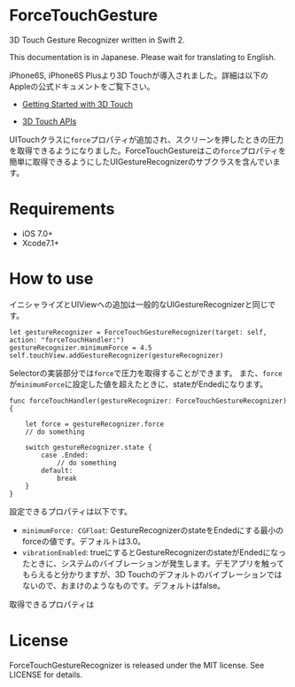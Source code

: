 # ForceTouchGesture
3D Touch Gesture Recognizer written in Swift 2.

This documentation is in Japanese. Please wait for translating to English.

iPhone6S, iPhone6S Plusより3D Touchが導入されました。詳細は以下のAppleの公式ドキュメントをご覧下さい。

- [Getting Started with 3D Touch](https://developer.apple.com/library/prerelease/ios/documentation/UserExperience/Conceptual/Adopting3DTouchOniPhone/index.html#//apple_ref/doc/uid/TP40016543-CH1-SW1)

- [3D Touch APIs](https://developer.apple.com/library/prerelease/ios/documentation/UserExperience/Conceptual/Adopting3DTouchOniPhone/3DTouchAPIs.html#//apple_ref/doc/uid/TP40016543-CH4-SW1)

UITouchクラスに`force`プロパティが追加され、スクリーンを押したときの圧力を取得できるようになりました。ForceTouchGestureはこの`force`プロパティを簡単に取得できるようにしたUIGestureRecognizerのサブクラスを含んでいます。

# Requirements
- iOS 7.0+
- Xcode7.1+

# How to use

イニシャライズとUIViewへの追加は一般的なUIGestureRecognizerと同じです。

```swift:
let gestureRecognizer = ForceTouchGestureRecognizer(target: self, action: "forceTouchHandler:")
gestureRecognizer.minimumForce = 4.5
self.touchView.addGestureRecognizer(gestureRecognizer)
```

Selectorの実装部分では`force`で圧力を取得することができます。
また、`force`が`minimumForce`に設定した値を超えたときに、stateがEndedになります。

```swift:
func forceTouchHandler(gestureRecognizer: ForceTouchGestureRecognizer) {
	
	let force = gestureRecognizer.force
	// do something
	
	switch gestureRecognizer.state {
		case .Ended:
			// do something
		default:
			break
	}
}
```

設定できるプロパティは以下です。

- `minimumForce: CGFloat`: GestureRecognizerのstateをEndedにする最小のforceの値です。デフォルトは3.0。
- `vibrationEnabled`: trueにするとGestureRecognizerのstateがEndedになったときに、システムのバイブレーションが発生します。デモアプリを触ってもらえると分かりますが、3D Touchのデフォルトのバイブレーションではないので、おまけのようなものです。デフォルトはfalse。

取得できるプロパティは

# License
ForceTouchGestureRecognizer is released under the MIT license. See LICENSE for details.